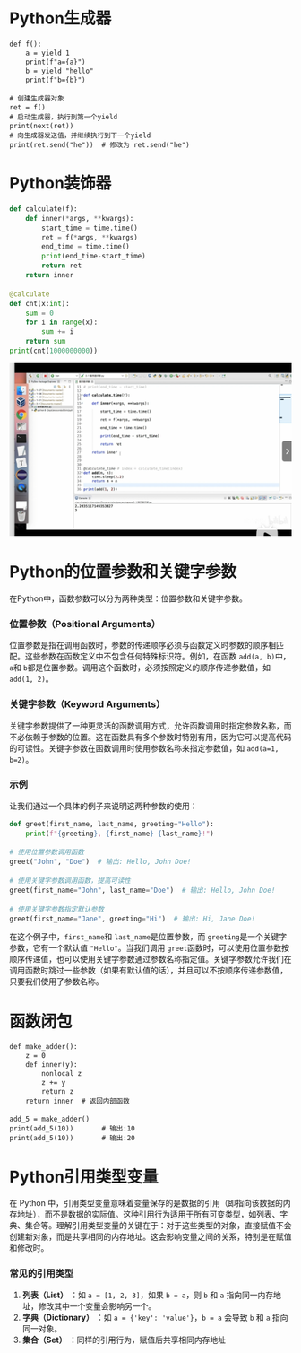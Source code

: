 # Python生成器

```python-repl
def f():
    a = yield 1
    print(f"a={a}")
    b = yield "hello"
    print(f"b={b}")

# 创建生成器对象
ret = f()
# 启动生成器，执行到第一个yield
print(next(ret))
# 向生成器发送值，并继续执行到下一个yield
print(ret.send("he"))  # 修改为 ret.send("he")

```

# Python装饰器

```python
def calculate(f):
    def inner(*args, **kwargs):
        start_time = time.time()
        ret = f(*args, **kwargs)
        end_time = time.time()
        print(end_time-start_time)
        return ret
    return inner

@calculate
def cnt(x:int):
    sum = 0
    for i in range(x):
        sum += i
    return sum
print(cnt(1000000000))
```

![1731904845122](image/note/1731904845122.png)

# Python的位置参数和关键字参数

在Python中，函数参数可以分为两种类型：位置参数和关键字参数。

### 位置参数（Positional Arguments）

位置参数是指在调用函数时，参数的传递顺序必须与函数定义时参数的顺序相匹配。这些参数在函数定义中不包含任何特殊标识符。例如，在函数 `add(a, b)`中，`a`和 `b`都是位置参数。调用这个函数时，必须按照定义的顺序传递参数值，如 `add(1, 2)`。

### 关键字参数（Keyword Arguments）

关键字参数提供了一种更灵活的函数调用方式，允许函数调用时指定参数名称，而不必依赖于参数的位置。这在函数具有多个参数时特别有用，因为它可以提高代码的可读性。关键字参数在函数调用时使用参数名称来指定参数值，如 `add(a=1, b=2)`。

### 示例

让我们通过一个具体的例子来说明这两种参数的使用：

```python
def greet(first_name, last_name, greeting="Hello"):
    print(f"{greeting}, {first_name} {last_name}!")

# 使用位置参数调用函数
greet("John", "Doe")  # 输出: Hello, John Doe!

# 使用关键字参数调用函数，提高可读性
greet(first_name="John", last_name="Doe")  # 输出: Hello, John Doe!

# 使用关键字参数指定默认参数
greet(first_name="Jane", greeting="Hi")  # 输出: Hi, Jane Doe!
```

在这个例子中，`first_name`和 `last_name`是位置参数，而 `greeting`是一个关键字参数，它有一个默认值 `"Hello"`。当我们调用 `greet`函数时，可以使用位置参数按顺序传递值，也可以使用关键字参数通过参数名称指定值。关键字参数允许我们在调用函数时跳过一些参数（如果有默认值的话），并且可以不按顺序传递参数值，只要我们使用了参数名称。

# 函数闭包

```python-repl
def make_adder():
    z = 0
    def inner(y):
        nonlocal z
        z += y
        return z
    return inner  # 返回内部函数

add_5 = make_adder()
print(add_5(10))       # 输出:10
print(add_5(10))       # 输出:20
```

# Python引用类型变量

在 Python 中，引用类型变量意味着变量保存的是数据的引用（即指向该数据的内存地址），而不是数据的实际值。这种引用行为适用于所有可变类型，如列表、字典、集合等。理解引用类型变量的关键在于：对于这些类型的对象，直接赋值不会创建新对象，而是共享相同的内存地址。这会影响变量之间的关系，特别是在赋值和修改时。

### 常见的引用类型

1. **列表（List）** ：如 `a = [1, 2, 3]`，如果 `b = a`，则 `b` 和 `a` 指向同一内存地址，修改其中一个变量会影响另一个。
2. **字典（Dictionary）** ：如 `a = {'key': 'value'}`，`b = a` 会导致 `b` 和 `a` 指向同一对象。
3. **集合（Set）** ：同样的引用行为，赋值后共享相同内存地址
